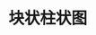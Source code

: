 # 块状柱状图

<script>
    requirejs( [ '{{module}}' ], function( {{name}} ){
        JC.FCHART_PATH = '{{path}}';
    });
</script>

<dl class="defDl">
    <dt></dt>
    <dd>
        <div class="js_compFChart"
            chartScriptData="|script"
            chartWidth="600"
            chartHeight="300"
            >
            <script type="text/template">
                {
                    chart: {
                        type: 'zbar' 
                    }, 
                    title: {
                        text:'Chart Title'
                    },
                    subtitle: {
                        text: 'sub title'
                    }, 
                    xAxis: {
                        categories: [ "iphone", "samsung", "huawei", "mi", "meizu" ] 
                    }, 
                    yAxis: {
                        title: {
                            text: '(Vertical Title - 中文)'
                        }
                        , format: '{0}'
                    },
                    tooltip: {                  
                        "pointFormat": "{0}",
                        "headerFormat": "{0}"
                    },
                    series:[{
                        name: 'Phone'
                        , data: [ 27000, 23600, 16200, 14100, 8400 ]
                        , format: '{0}台 占{1}%'
                    }, {
                        name: 'Computer',
                        data: [19170, 32060, 13600, 7000, 14800 ]
                        , format: '{0}台 约占{1}%'
                    }],
                    credits: {
                        enabled: true
                        , text: 'fchart.openjavascript.org'
                        , href: 'http://fchart.openjavascript.org/'
                    },
                    displayAllLabel: true,
                    legend: {
                        enabled: true
                    },
                    animation: {
                        enabled: true
                        , duration: .75
                    }
                }
            </script>
        </div>
    </dd>
</dl>

<dl class="defDl">
    <dt></dt>
    <dd>
        <div class="js_compFChart"
            chartScriptData="|script"
            chartHeight="300"
            >
            <script type="text/template">
            {
                chart: {
                    type: 'zbar' 
                    , bgColor: 0xffffff
                }, 
                subtitle: {
                }, 
                xAxis: {
                    categories: [ "升级", "降级", "不变" ]
                }, 
                yAxis: {
                    format: '{0}'
                },
                tooltip: {                  
                    "pointFormat": "{0}",
                    "headerFormat": "{0}"
                },
                series:[{
                    name: '销售一部'
                    , data: [ 9, 20, 30 ]
                    , format: '{0}'
                }
                    , {
                        name: '销售二部'
                        , data: [ 10, 10, 10 ]
                        , format: '{0}'
                    }
                    , {
                        name: '销售三部'
                        , data: [ 5, 5, 30 ]
                        , format: '{0}'
                    }
                    , {
                        name: '销售四部'
                        , data: [ 8, 12, 32 ]
                        , format: '{0}'
                    }
                    , {
                        name: '销售五部'
                        , data: [ 7, 9, 12]
                        , format: '{0}'
                    }
                ],
                credits: {
                    enabled: false
                    , text: 'fchart.openjavascript.org'
                    , href: 'http://fchart.openjavascript.org/'
                },
                displayAllLabel: true,
                legend: {
                    enabled: true
                    , interval: 20
                    , direction: 'TOP_CENTER'
                },
                animation: {
                    enabled: true
                    , duration: .75
                },
                vline: {
                    enabled: false
                },
                plotOptions: {
                    line: {
                        dashStyle: 'ShortDash'
                    }
                },
                dataLabels: {
                    enabled: true
                }
            }
            </script>
        </div>
    </dd>
</dl>

<dl class="defDl">
    <dt></dt>
    <dd>
        <div class="js_compFChart"
            chartScriptData="|script"
            chartHeight="300"
            >
            <script type="text/template">
            {
                chart: {
                    type: 'zbar' 
                    , bgColor: 0xffffff
                }, 
                subtitle: {
                }, 
                xAxis: {
                    categories: [ "A级客户", "B级客户", "C级客户", "D级客户" ]
                }, 
                yAxis: {
                    format: '{0}'
                },
                tooltip: {                  
                    "pointFormat": "{0}",
                    "headerFormat": "{0}"
                },
                series:[{
                    name: '销售一部'
                    , data: [ 20, 30, 40, 50 ]
                    , format: '{0}'
                }
                    , {
                        name: '销售二部'
                        , data: [ 10, 20, 35, 50 ]
                        , format: '{0}'
                    }
                    , {
                        name: '销售三部'
                        , data: [ 5, 30, 20, 10 ]
                        , format: '{0}'
                    }
                    , {
                        name: '销售四部'
                        , data: [ 12, 32, 13, 23 ]
                        , format: '{0}'
                    }
                    , {
                        name: '销售五部'
                        , data: [ 9, 12, 31, 23]
                        , format: '{0}'
                    }
                ],
                credits: {
                    enabled: false
                    , text: 'fchart.openjavascript.org'
                    , href: 'http://fchart.openjavascript.org/'
                },
                displayAllLabel: true,
                legend: {
                    enabled: true
                },
                animation: {
                    enabled: true
                    , duration: .75
                }
            }
            </script>
        </div>
    </dd>
</dl>
